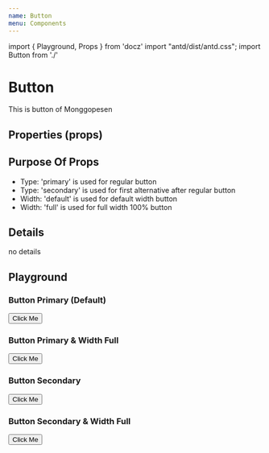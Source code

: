 ```yaml
---
name: Button
menu: Components
---
```


import { Playground, Props } from 'docz'
import "antd/dist/antd.css";
import Button from './'

# Button
This is button of Monggopesen

## Properties (props)
<Props of={Button} />

## Purpose Of Props
- Type: 'primary' is used for regular button
- Type: 'secondary' is used for first alternative after regular button
- Width: 'default' is used for default width button
- Width: 'full' is used for full width 100% button

## Details
no details

## Playground

### Button Primary (Default)
<Playground>
    <Button>Click Me</Button>
</Playground>

### Button Primary & Width Full
<Playground>
    <Button type="primary" width="full">Click Me</Button>
</Playground>

### Button Secondary
<Playground>
    <Button type="secondary">Click Me</Button>
</Playground>

### Button Secondary & Width Full
<Playground>
    <Button type="secondary" width="full">Click Me</Button>
</Playground>
